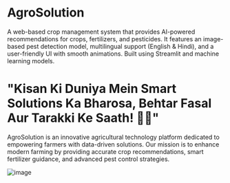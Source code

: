 # AgroSolution
A web-based crop management system that provides AI-powered recommendations for crops, fertilizers, and pesticides. It features an image-based pest detection model, multilingual support (English &amp; Hindi), and a user-friendly UI with smooth animations. Built using Streamlit and machine learning models.

# "Kisan Ki Duniya Mein Smart Solutions Ka Bharosa, Behtar Fasal Aur Tarakki Ke Saath! 🌿🚜"
AgroSolution is an innovative agricultural technology platform dedicated to empowering farmers with data-driven solutions. Our mission is to enhance modern farming by providing accurate crop recommendations, smart fertilizer guidance, and advanced pest control strategies.


![image](https://github.com/user-attachments/assets/1d3f5f7f-242d-4250-a938-d3918440965d)

